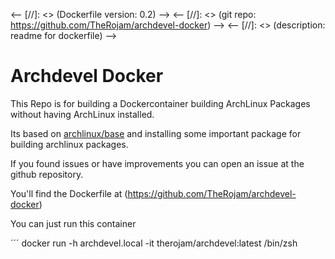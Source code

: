 <-- [//]: <> (Dockerfile version: 0.2) --> 
<-- [//]: <> (git repo: https://github.com/TheRojam/archdevel-docker)  --> 
<-- [//]: <> (description: readme for dockerfile)  --> 

# Archdevel Docker

This Repo is for building a Dockercontainer building ArchLinux Packages without having ArchLinux installed.

Its based on [archlinux/base](https://hub.docker.com/r/archlinux/base) and installing some important package for building archlinux packages.

If you found issues or have improvements you can open an issue at the github repository.

You'll find the Dockerfile at (https://github.com/TheRojam/archdevel-docker)

You can just run this container

´´´
 docker run -h archdevel.local -it therojam/archdevel:latest /bin/zsh
```
